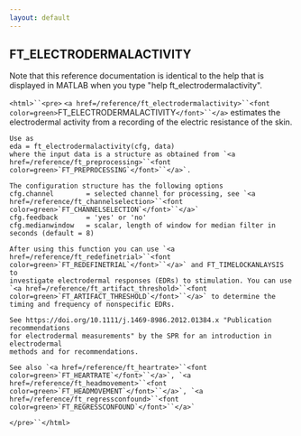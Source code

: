 ```yaml
---
layout: default
---
```


##  FT_ELECTRODERMALACTIVITY

Note that this reference documentation is identical to the help that is displayed in MATLAB when you type "help ft_electrodermalactivity".

`<html>``<pre>`
    `<a href=/reference/ft_electrodermalactivity>``<font color=green>`FT_ELECTRODERMALACTIVITY`</font>``</a>` estimates the electrodermal activity from a recording of
    the electric resistance of the skin.
 
    Use as
    eda = ft_electrodermalactivity(cfg, data)
    where the input data is a structure as obtained from `<a href=/reference/ft_preprocessing>``<font color=green>`FT_PREPROCESSING`</font>``</a>`.
 
    The configuration structure has the following options
    cfg.channel        = selected channel for processing, see `<a href=/reference/ft_channelselection>``<font color=green>`FT_CHANNELSELECTION`</font>``</a>`
    cfg.feedback       = 'yes' or 'no'
    cfg.medianwindow   = scalar, length of window for median filter in seconds (default = 8)
 
    After using this function you can use `<a href=/reference/ft_redefinetrial>``<font color=green>`FT_REDEFINETRIAL`</font>``</a>` and FT_TIMELOCKANLAYSIS to
    investigate electrodermal responses (EDRs) to stimulation. You can use
    `<a href=/reference/ft_artifact_threshold>``<font color=green>`FT_ARTIFACT_THRESHOLD`</font>``</a>` to determine the timing and frequency of nonspecific EDRs.
 
    See https://doi.org/10.1111/j.1469-8986.2012.01384.x "Publication recommendations
    for electrodermal measurements" by the SPR for an introduction in electrodermal
    methods and for recommendations.
 
    See also `<a href=/reference/ft_heartrate>``<font color=green>`FT_HEARTRATE`</font>``</a>`, `<a href=/reference/ft_headmovement>``<font color=green>`FT_HEADMOVEMENT`</font>``</a>`, `<a href=/reference/ft_regressconfound>``<font color=green>`FT_REGRESSCONFOUND`</font>``</a>`
`</pre>``</html>`

